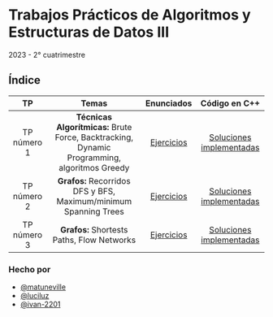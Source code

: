 # Trabajos Prácticos de Algoritmos y Estructuras de Datos III
 2023  - 2° cuatrimestre



## Índice

| **TP** | **Temas**|**Enunciados**| **Código en C++** |
|:------------:|:-------------:|:------------:|:-----------:|
| TP número 1 | **Técnicas Algorítmicas:** Brute Force, Backtracking, Dynamic Programming, algoritmos Greedy| [Ejercicios](/Enunciados%20TPs/tp1_algo3_2c2023.pdf) | [Soluciones implementadas](/TP1-tecnicas-algoritmicas/) |
| TP número 2 | **Grafos:** Recorridos DFS y BFS, Maximum/minimum Spanning Trees| [Ejercicios](/Enunciados%20TPs/tp2_algo3_2c2023.pdf) | [Soluciones implementadas](/TP2-grafos-y-recorridos/) |
| TP número 3 | **Grafos:** Shortests Paths, Flow Networks| [Ejercicios](/Enunciados%20TPs/tp3_algo3_2c2023.pdf) | [Soluciones implementadas](/TP3-camino-minimo-y-flow/) |

### Hecho por
- [@matuneville](https://github.com/matuneville)
- [@luciluz](https://github.com/luciluz)
- [@ivan-2201](https://github.com/ivan-22001)